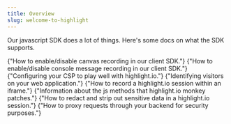 ```yaml
---
title: Overview
slug: welcome-to-highlight
---
```


Our javascript SDK does a lot of things. Here's some docs on what the SDK supports.

<DocsCardGroup>
    <DocsCard title="Canvas Recording." href="./canvas.md">
        {"How to enable/disable canvas recording in our client SDK."}
    </DocsCard>
    <DocsCard title="Console Messages."  href="./console-messages.md">
        {"How to enable/disable console message recording in our client SDK."}
    </DocsCard>
    <DocsCard title="Content Security Policy."  href="./content-security-policy.md">
        {"Configuring your CSP to play well with highlight.io."}
    </DocsCard>
    <DocsCard title="Identifying Users."  href="./identifying-sessions.md">
        {"Identifying visitors on your web application."}
    </DocsCard>
    <DocsCard title="Iframe Support."  href="./iframes.md">
        {"How to record a highlight.io session within an iframe."}
    </DocsCard>
    <DocsCard title="Monkey Patches."  href="./monkey-patches.md">
        {"Information about the js methods that highlight.io monkey patches."}
    </DocsCard>
    <DocsCard title="Privacy & Redaction."  href="./privacy.md">
        {"How to redact and strip out sensitive data in a highlight.io session."}
    </DocsCard>
    <DocsCard title="Proxying requests."  href="./proxying-highlight.md">
        {"How to proxy requests through your backend for security purposes."}
    </DocsCard>
</DocsCardGroup>